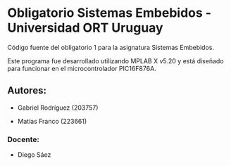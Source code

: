# Obligatorio Sistemas Embebidos - Universidad ORT Uruguay

  Código fuente del obligatorio 1 para la asignatura Sistemas Embebidos.

  Este programa fue desarrollado utilizando MPLAB X v5.20 y está diseñado para funcionar en el microcontrolador PIC16F876A.

## Autores:
- Gabriel Rodríguez (203757)

- Matías Franco (223661)

### Docente:
- Diego Sáez
